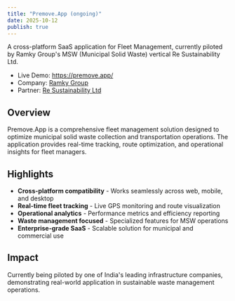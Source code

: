 ```yaml
---
title: "Premove.App (ongoing)"
date: 2025-10-12
publish: true
---
```


A cross-platform SaaS application for Fleet Management, currently piloted by Ramky Group's MSW (Municipal Solid Waste) vertical Re Sustainability Ltd.

- Live Demo: https://premove.app/
- Company: [Ramky Group](https://ramky.com)
- Partner: [Re Sustainability Ltd](https://resustainability.com)

## Overview

Premove.App is a comprehensive fleet management solution designed to optimize municipal solid waste collection and transportation operations. The application provides real-time tracking, route optimization, and operational insights for fleet managers.

## Highlights

- **Cross-platform compatibility** - Works seamlessly across web, mobile, and desktop
- **Real-time fleet tracking** - Live GPS monitoring and route visualization  
- **Operational analytics** - Performance metrics and efficiency reporting
- **Waste management focused** - Specialized features for MSW operations
- **Enterprise-grade SaaS** - Scalable solution for municipal and commercial use

## Impact

Currently being piloted by one of India's leading infrastructure companies, demonstrating real-world application in sustainable waste management operations.
